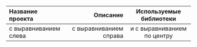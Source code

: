 | Название проекта | Описание | Используемые библиотеки |
| :-------------------- | ---------------------: |:---------------------------:|
| с выравниванием слева | с выравниванием справа | и с выравниванием по центру |
